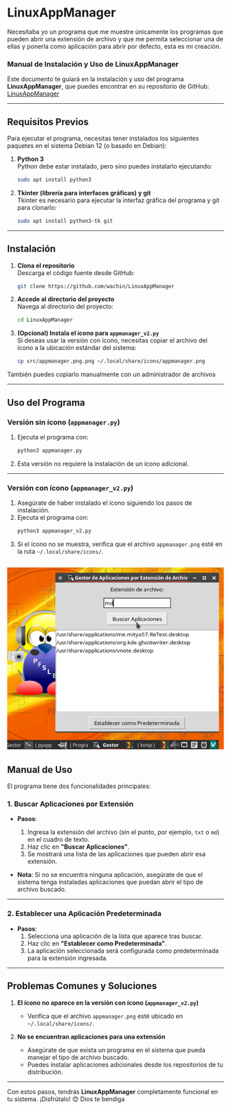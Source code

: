 # LinuxAppManager
Necesitaba yo un programa que me muestre únicamente los programas que pueden abrir una extensión de archivo y que me permita seleccionar una de ellas y ponerla como aplicación para abrir por defecto, esta es mi creación.

### **Manual de Instalación y Uso de LinuxAppManager**

Este documento te guiará en la instalación y uso del programa **LinuxAppManager**, que puedes encontrar en su repositorio de GitHub:  
[LinuxAppManager](https://github.com/wachin/LinuxAppManager)

---

## **Requisitos Previos**

Para ejecutar el programa, necesitas tener instalados los siguientes paquetes en el sistema Debian 12 (o basado en Debian):

1. **Python 3**  
   Python debe estar instalado, pero sino puedes instalarlo ejecutando:  
   ```bash
   sudo apt install python3
   ```

2. **Tkinter (librería para interfaces gráficas) y git**  
   Tkinter es necesario para ejecutar la interfaz gráfica del programa y git para clonarlo:  
   ```bash
   sudo apt install python3-tk git
   ```

---

## **Instalación**

1. **Clona el repositorio**  
   Descarga el código fuente desde GitHub:  
   ```bash
   git clone https://github.com/wachin/LinuxAppManager
   ```

2. **Accede al directorio del proyecto**  
   Navega al directorio del proyecto:  
   ```bash
   cd LinuxAppManager
   ```

3. **(Opcional) Instala el ícono para `appmanager_v2.py`**  
   Si deseas usar la versión con ícono, necesitas copiar el archivo del ícono a la ubicación estándar del sistema:  
   ```bash
   cp src/appmanager.png.png ~/.local/share/icons/appmanager.png
   ```
También puedes copiarlo manualmente con un administrador de archivos

---

## **Uso del Programa**

### **Versión sin ícono (`appmanager.py`)**

1. Ejecuta el programa con:  
   ```bash
   python3 appmanager.py
   ```
2. Esta versión no requiere la instalación de un ícono adicional.

---

### **Versión con ícono (`appmanager_v2.py`)**

1. Asegúrate de haber instalado el ícono siguiendo los pasos de instalación.  
2. Ejecuta el programa con:  
   ```bash
   python3 appmanager_v2.py
   ```
3. Si el ícono no se muestra, verifica que el archivo `appmanager.png` esté en la ruta `~/.local/share/icons/`.


![20241115-112239](vx_images/403303311-AppManager.webp)
---

## **Manual de Uso**

El programa tiene dos funcionalidades principales: 

### **1. Buscar Aplicaciones por Extensión**

- **Pasos**:  
  1. Ingresa la extensión del archivo (sin el punto, por ejemplo, `txt` o `md`) en el cuadro de texto.
  2. Haz clic en **"Buscar Aplicaciones"**.  
  3. Se mostrará una lista de las aplicaciones que pueden abrir esa extensión.  

- **Nota**: Si no se encuentra ninguna aplicación, asegúrate de que el sistema tenga instaladas aplicaciones que puedan abrir el tipo de archivo buscado.

---

### **2. Establecer una Aplicación Predeterminada**

- **Pasos**:  
  1. Selecciona una aplicación de la lista que aparece tras buscar.
  2. Haz clic en **"Establecer como Predeterminada"**.  
  3. La aplicación seleccionada será configurada como predeterminada para la extensión ingresada.

---

## **Problemas Comunes y Soluciones**

1. **El ícono no aparece en la versión con ícono (`appmanager_v2.py`)**  
   - Verifica que el archivo `appmanager.png` esté ubicado en `~/.local/share/icons/`.

2. **No se encuentran aplicaciones para una extensión**  
   - Asegúrate de que exista un programa en el sistema que pueda manejar el tipo de archivo buscado.  
   - Puedes instalar aplicaciones adicionales desde los repositorios de tu distribución.

---

Con estos pasos, tendrás **LinuxAppManager** completamente funcional en tu sistema. ¡Disfrútalo! 😊 Dios te bendiga
